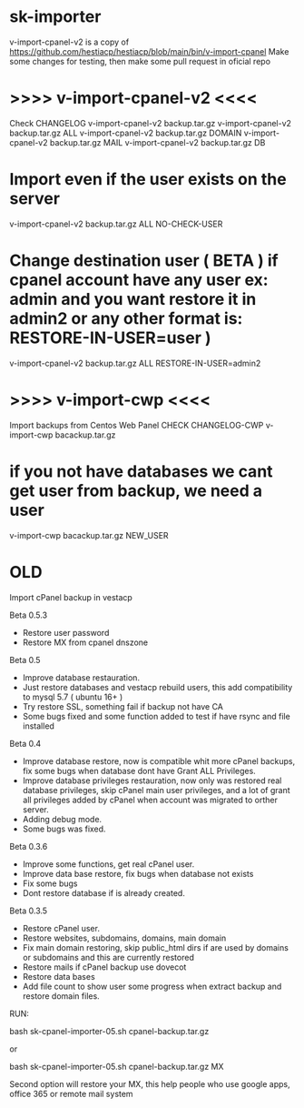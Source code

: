 # sk-importer
v-import-cpanel-v2 is a copy of https://github.com/hestiacp/hestiacp/blob/main/bin/v-import-cpanel
Make some changes for testing, then make some pull request in oficial repo

# >>>> v-import-cpanel-v2 <<<<
 Check CHANGELOG
 v-import-cpanel-v2 backup.tar.gz
 v-import-cpanel-v2 backup.tar.gz ALL 
 v-import-cpanel-v2 backup.tar.gz DOMAIN
 v-import-cpanel-v2 backup.tar.gz MAIL
 v-import-cpanel-v2 backup.tar.gz DB
# Import even if the user exists on the server
 v-import-cpanel-v2 backup.tar.gz ALL NO-CHECK-USER
# Change destination user ( BETA ) if cpanel account have any user ex: admin and you want restore it in admin2 or any other format is: RESTORE-IN-USER=user )
v-import-cpanel-v2 backup.tar.gz ALL RESTORE-IN-USER=admin2

# >>>> v-import-cwp <<<<
Import backups from Centos Web Panel
CHECK CHANGELOG-CWP
v-import-cwp bacackup.tar.gz
# if you not have databases we cant get user from backup, we need a user
v-import-cwp bacackup.tar.gz NEW_USER


# OLD
Import cPanel backup in vestacp

Beta 0.5.3

- Restore user password
- Restore MX from cpanel dnszone

Beta 0.5

- Improve database restauration.
- Just restore databases and vestacp rebuild users, this add compatibility to mysql 5.7 ( ubuntu 16+ )
- Try restore SSL, something fail if backup not have CA
- Some bugs fixed and some function added to test if have rsync and file installed

Beta 0.4

- Improve database restore, now is compatible whit more cPanel backups, fix some bugs when database dont have Grant ALL Privileges.
- Improve database privileges restauration, now only was restored real database privileges, skip cPanel main user privileges, and a lot of grant all privileges added by cPanel when account was migrated to orther server.
- Adding debug mode.
- Some bugs was fixed.

Beta 0.3.6

- Improve some functions, get real cPanel user.
- Improve data base restore, fix bugs when database not exists
- Fix some bugs
- Dont restore database if is already created.
 
Beta 0.3.5

-  Restore cPanel user.
-  Restore websites, subdomains, domains, main domain
-  Fix main domain restoring, skip public_html dirs if are used by domains or subdomains and this are currently restored
-  Restore mails if cPanel backup use dovecot
-  Restore data bases
-  Add file count to show user some progress when extract backup and restore domain files.

RUN:

bash sk-cpanel-importer-05.sh cpanel-backup.tar.gz

or

bash sk-cpanel-importer-05.sh cpanel-backup.tar.gz MX

Second option will restore your MX, this help people who use google apps, office 365 or remote mail system
